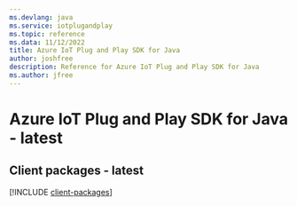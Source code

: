 ```yaml
---
ms.devlang: java
ms.service: iotplugandplay
ms.topic: reference
ms.data: 11/12/2022
title: Azure IoT Plug and Play SDK for Java
author: joshfree
description: Reference for Azure IoT Plug and Play SDK for Java
ms.author: jfree
---
```

# Azure IoT Plug and Play SDK for Java - latest

## Client packages - latest
[!INCLUDE [client-packages](iot-plug-and-play-client-index.md)]